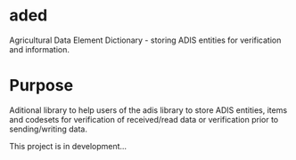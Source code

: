 aded
====

Agricultural Data Element Dictionary - storing ADIS entities for verification and information.

Purpose
====

Aditional library to help users of the adis library to store ADIS entities, items and codesets for verification of 
received/read data or verification prior to sending/writing data.

This project is in development...

